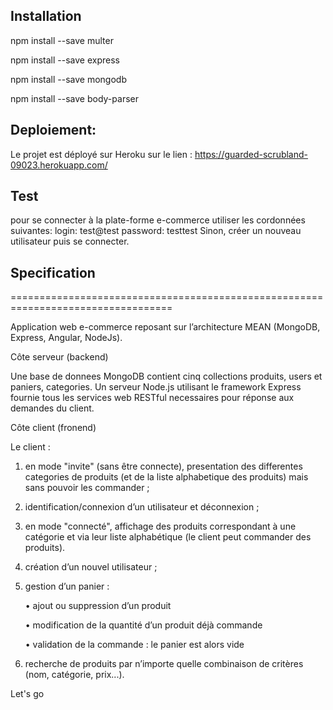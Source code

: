 ## Installation
npm install --save multer

npm install --save express

npm install --save mongodb

npm install --save body-parser

## Deploiement:
Le projet est déployé sur Heroku sur le lien : 
https://guarded-scrubland-09023.herokuapp.com/

## Test
pour se connecter à la plate-forme e-commerce utiliser les cordonnées suivantes:
    login: test@test
    password: testtest
Sinon, créer un nouveau utilisateur puis se connecter.
## Specification

==================================================================================

Application web e-commerce reposant sur l’architecture MEAN (MongoDB, Express, Angular, NodeJs).



Côte serveur (backend)

Une base de donnees MongoDB contient cinq collections produits, users et paniers, categories. Un serveur Node.js utilisant le framework Express fournie tous les services web RESTful necessaires pour réponse aux demandes du client.

Côte client (fronend)


Le client :

1)	en mode "invite" (sans être connecte), presentation des differentes categories de produits (et de la liste alphabetique des produits) mais sans pouvoir les commander ;

2)	identification/connexion d’un utilisateur et déconnexion ;

3)	en mode "connecté", affichage des produits correspondant à une catégorie et via leur liste alphabétique (le client peut commander des produits).


4)	création d’un nouvel utilisateur ;

5)	gestion d’un panier :

    •	ajout ou suppression d’un produit

    •	modification de la quantité d’un produit déjà commande

    •	validation de la commande : le panier est alors vide

6)	recherche de produits par n’importe quelle combinaison de critères (nom, catégorie, prix...).

Let's go
